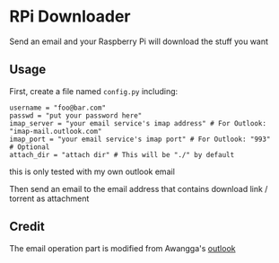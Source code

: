 # RPi Downloader
Send an email and your Raspberry Pi will download the stuff you want

## Usage
First, create a file named `config.py` including:
```
username = "foo@bar.com"
passwd = "put your password here"
imap_server = "your email service's imap address" # For Outlook: "imap-mail.outlook.com"
imap_port = "your email service's imap port" # For Outlook: "993"
# Optional
attach_dir = "attach dir" # This will be "./" by default
```
this is only tested with my own outlook email

Then send an email to the email address that contains download link / torrent as attachment

## Credit
The email operation part is modified from Awangga's [outlook](https://github.com/awangga/outlook)
